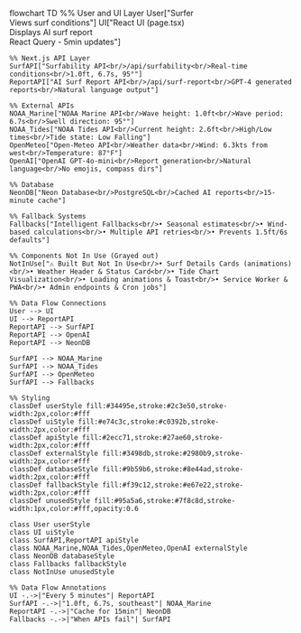 flowchart TD
    %% User and UI Layer
    User["Surfer<br/>Views surf conditions"]
    UI["React UI (page.tsx)<br/>Displays AI surf report<br/>React Query - 5min updates"]
    
    %% Next.js API Layer
    SurfAPI["Surfability API<br/>/api/surfability<br/>Real-time conditions<br/>1.0ft, 6.7s, 95°"]
    ReportAPI["AI Surf Report API<br/>/api/surf-report<br/>GPT-4 generated reports<br/>Natural language output"]
    
    %% External APIs
    NOAA_Marine["NOAA Marine API<br/>Wave height: 1.0ft<br/>Wave period: 6.7s<br/>Swell direction: 95°"]
    NOAA_Tides["NOAA Tides API<br/>Current height: 2.6ft<br/>High/Low times<br/>Tide state: Low Falling"]
    OpenMeteo["Open-Meteo API<br/>Weather data<br/>Wind: 6.3kts from west<br/>Temperature: 87°F"]
    OpenAI["OpenAI GPT-4o-mini<br/>Report generation<br/>Natural language<br/>No emojis, compass dirs"]
    
    %% Database
    NeonDB["Neon Database<br/>PostgreSQL<br/>Cached AI reports<br/>15-minute cache"]
    
    %% Fallback Systems
    Fallbacks["Intelligent Fallbacks<br/>• Seasonal estimates<br/>• Wind-based calculations<br/>• Multiple API retries<br/>• Prevents 1.5ft/6s defaults"]
    
    %% Components Not In Use (Grayed out)
    NotInUse["⚠️ Built But Not In Use<br/>• Surf Details Cards (animations)<br/>• Weather Header & Status Card<br/>• Tide Chart Visualization<br/>• Loading animations & Toast<br/>• Service Worker & PWA<br/>• Admin endpoints & Cron jobs"]
    
    %% Data Flow Connections
    User --> UI
    UI --> ReportAPI
    ReportAPI --> SurfAPI
    ReportAPI --> OpenAI
    ReportAPI --> NeonDB
    
    SurfAPI --> NOAA_Marine
    SurfAPI --> NOAA_Tides  
    SurfAPI --> OpenMeteo
    SurfAPI --> Fallbacks
    
    %% Styling
    classDef userStyle fill:#34495e,stroke:#2c3e50,stroke-width:2px,color:#fff
    classDef uiStyle fill:#e74c3c,stroke:#c0392b,stroke-width:2px,color:#fff
    classDef apiStyle fill:#2ecc71,stroke:#27ae60,stroke-width:2px,color:#fff
    classDef externalStyle fill:#3498db,stroke:#2980b9,stroke-width:2px,color:#fff
    classDef databaseStyle fill:#9b59b6,stroke:#8e44ad,stroke-width:2px,color:#fff
    classDef fallbackStyle fill:#f39c12,stroke:#e67e22,stroke-width:2px,color:#fff
    classDef unusedStyle fill:#95a5a6,stroke:#7f8c8d,stroke-width:1px,color:#fff,opacity:0.6
    
    class User userStyle
    class UI uiStyle
    class SurfAPI,ReportAPI apiStyle
    class NOAA_Marine,NOAA_Tides,OpenMeteo,OpenAI externalStyle
    class NeonDB databaseStyle
    class Fallbacks fallbackStyle
    class NotInUse unusedStyle
    
    %% Data Flow Annotations
    UI -.->|"Every 5 minutes"| ReportAPI
    SurfAPI -.->|"1.0ft, 6.7s, southeast"| NOAA_Marine
    ReportAPI -.->|"Cache for 15min"| NeonDB
    Fallbacks -.->|"When APIs fail"| SurfAPI